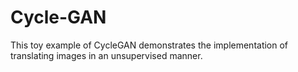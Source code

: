 # Cycle-GAN
This toy example of CycleGAN demonstrates the implementation of translating images in an unsupervised manner.
